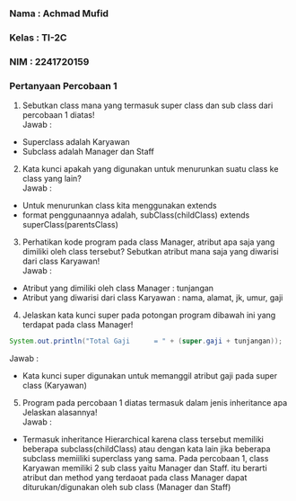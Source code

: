 ### Nama : Achmad Mufid

### Kelas : TI-2C

### NIM : 2241720159

### Pertanyaan Percobaan 1

1. Sebutkan class mana yang termasuk super class dan sub class dari percobaan 1 diatas!<br>
   Jawab : <br>

- Superclass adalah Karyawan
- Subclass adalah Manager dan Staff

2. Kata kunci apakah yang digunakan untuk menurunkan suatu class ke class yang lain?<br>
   Jawab : <br>

- Untuk menurunkan class kita menggunakan extends
- format penggunaannya adalah, subClass(childClass) extends superClass(parentsClass)

3. Perhatikan kode program pada class Manager, atribut apa saja yang dimiliki oleh class tersebut? Sebutkan atribut mana saja yang diwarisi dari class Karyawan!<br>
   Jawab : <br>

- Atribut yang dimiliki oleh class Manager : tunjangan
- Atribut yang diwarisi dari class Karyawan : nama, alamat, jk, umur, gaji

4. Jelaskan kata kunci super pada potongan program dibawah ini yang terdapat pada class Manager!<br>

```java
System.out.println("Total Gaji      = " + (super.gaji + tunjangan));
```

Jawab : <br>

- Kata kunci super digunakan untuk memanggil atribut gaji pada super class (Karyawan)

5. Program pada percobaan 1 diatas termasuk dalam jenis inheritance apa Jelaskan alasannya!<br>
   Jawab : <br>

- Termasuk inheritance Hierarchical karena class tersebut memiliki beberapa subclass(childClass) atau dengan kata lain jika beberapa subclass memiiliki superclass yang sama. Pada percobaan 1, class Karyawan memiliki 2 sub class yaitu Manager dan Staff. itu berarti atribut dan method yang terdaoat pada class Manager dapat diturukan/digunakan oleh sub class (Manager dan Staff)
